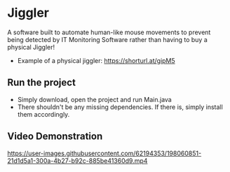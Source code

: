 # Jiggler
A software built to automate human-like mouse movements to prevent being detected by IT Monitoring Software rather than having to buy a physical Jiggler!

* Example of a physical jiggler: https://shorturl.at/gipM5


## Run the project
* Simply download, open the project and run Main.java
* There shouldn't be any missing dependencies. If there is, simply install them accordingly.


## Video Demonstration
https://user-images.githubusercontent.com/62194353/198060851-21d1d5a1-300a-4b27-b92c-885be41360d9.mp4
